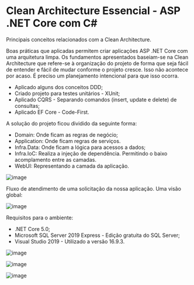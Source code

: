 # Clean Architecture Essencial - ASP .NET Core com C#
Principais conceitos relacionados com a Clean Architecture.

Boas práticas que aplicadas permitem criar aplicações ASP .NET Core com uma arquitetura limpa.  Os fundamentos apresentados baseiam-se na Clean Architecture que refere-se à organização do projeto de forma que seja fácil de entender e fácil de mudar conforme o projeto cresce. Isso não acontece por acaso. É preciso um planejamento intencional para que isso ocorra.

- Aplicado alguns dos conceitos DDD;
- Criado projeto para testes unitários - XUnit;
- Aplicado CQRS - Separando comandos (insert, update e delete) de consultas;
- Aplicado EF Core - Code-First.

A solução do projeto ficou dividido da seguinte forma:

- Domain: Onde ficam as regras de negócio;
- Application: Onde ficam regras de serviços.
- Infra.Data: Onde ficam a lógica para acessos a dados;
- Infra.IoC: Realiza a injeção de dependência. Permitindo o baixo acomplamento entre as camadas.
- WebUI: Representando a camada da aplicação.

![image](https://user-images.githubusercontent.com/5721182/116815990-8f8e8d80-ab36-11eb-8a9b-1e3c5840d9e5.png)

Fluxo de atendimento de uma solicitação da nossa aplicação. Uma visão global:

![image](https://user-images.githubusercontent.com/5721182/116816189-5571bb80-ab37-11eb-996f-1afb50b0d287.png)

Requisitos para o ambiente:
- .NET Core 5.0;
- Microsoft SQL Server 2019 Express - Edição gratuita do SQL Server;
- Visual Studio 2019 - Utilizado a versão 16.9.3.

![image](https://user-images.githubusercontent.com/5721182/116826155-02b0f780-ab69-11eb-9e44-e17140fac602.png)

![image](https://user-images.githubusercontent.com/5721182/116826172-14929a80-ab69-11eb-93ca-ba22e44efab8.png)

![image](https://user-images.githubusercontent.com/5721182/116826203-3b50d100-ab69-11eb-8f71-3308dc82de4a.png)


